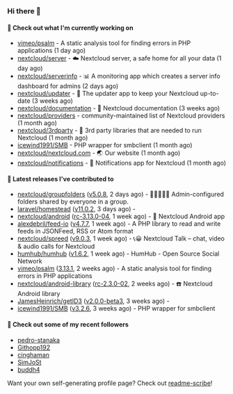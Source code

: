 ### Hi there 👋

#### 👷 Check out what I'm currently working on

- [vimeo/psalm](https://github.com/vimeo/psalm) - A static analysis tool for finding errors in PHP applications (1 day ago)
- [nextcloud/server](https://github.com/nextcloud/server) - ☁️ Nextcloud server, a safe home for all your data (1 day ago)
- [nextcloud/serverinfo](https://github.com/nextcloud/serverinfo) - 📊 A monitoring app which creates a server info dashboard for admins (2 days ago)
- [nextcloud/updater](https://github.com/nextcloud/updater) - :arrows_counterclockwise: The updater app to keep your Nextcloud up-to-date (3 weeks ago)
- [nextcloud/documentation](https://github.com/nextcloud/documentation) - 📘 Nextcloud documentation (3 weeks ago)
- [nextcloud/providers](https://github.com/nextcloud/providers) - community-maintained list of Nextcloud providers (1 month ago)
- [nextcloud/3rdparty](https://github.com/nextcloud/3rdparty) - :battery: 3rd party libraries that are needed to run Nextcloud (1 month ago)
- [icewind1991/SMB](https://github.com/icewind1991/SMB) - PHP wrapper for smbclient (1 month ago)
- [nextcloud/nextcloud.com](https://github.com/nextcloud/nextcloud.com) - 🌏 Our website (1 month ago)
- [nextcloud/notifications](https://github.com/nextcloud/notifications) - :bell: Notifications app for Nextcloud (1 month ago)

#### 🔭 Latest releases I've contributed to

- [nextcloud/groupfolders](https://github.com/nextcloud/groupfolders) ([v5.0.8](https://github.com/nextcloud/groupfolders/releases/tag/v5.0.8), 2 days ago) - 📁👩‍👩‍👧‍👦 Admin-configured folders shared by everyone in a group.
- [laravel/homestead](https://github.com/laravel/homestead) ([v11.0.2](https://github.com/laravel/homestead/releases/tag/v11.0.2), 3 days ago) - 
- [nextcloud/android](https://github.com/nextcloud/android) ([rc-3.13.0-04](https://github.com/nextcloud/android/releases/tag/rc-3.13.0-04), 1 week ago) - 📱 Nextcloud Android app
- [alexdebril/feed-io](https://github.com/alexdebril/feed-io) ([v4.7.7](https://github.com/alexdebril/feed-io/releases/tag/v4.7.7), 1 week ago) - A PHP library to read and write feeds in JSONFeed, RSS or Atom format
- [nextcloud/spreed](https://github.com/nextcloud/spreed) ([v9.0.3](https://github.com/nextcloud/spreed/releases/tag/v9.0.3), 1 week ago) - 📞😀 Nextcloud Talk – chat, video &amp; audio calls for Nextcloud
- [humhub/humhub](https://github.com/humhub/humhub) ([v1.6.2](https://github.com/humhub/humhub/releases/tag/v1.6.2), 1 week ago) - HumHub - Open Source Social Network
- [vimeo/psalm](https://github.com/vimeo/psalm) ([3.13.1](https://github.com/vimeo/psalm/releases/tag/3.13.1), 2 weeks ago) - A static analysis tool for finding errors in PHP applications
- [nextcloud/android-library](https://github.com/nextcloud/android-library) ([rc-2.3.0-02](https://github.com/nextcloud/android-library/releases/tag/rc-2.3.0-02), 2 weeks ago) - ☎️ Nextcloud Android library
- [JamesHeinrich/getID3](https://github.com/JamesHeinrich/getID3) ([v2.0.0-beta3](https://github.com/JamesHeinrich/getID3/releases/tag/v2.0.0-beta3), 3 weeks ago) - 
- [icewind1991/SMB](https://github.com/icewind1991/SMB) ([v3.2.6](https://github.com/icewind1991/SMB/releases/tag/v3.2.6), 3 weeks ago) - PHP wrapper for smbclient

#### 👯 Check out some of my recent followers

- [pedro-stanaka](https://github.com/pedro-stanaka)
- [Githopp192](https://github.com/Githopp192)
- [cinghaman](https://github.com/cinghaman)
- [SimJoSt](https://github.com/SimJoSt)
- [buddh4](https://github.com/buddh4)

Want your own self-generating profile page? Check out [readme-scribe](https://github.com/muesli/readme-scribe)!
